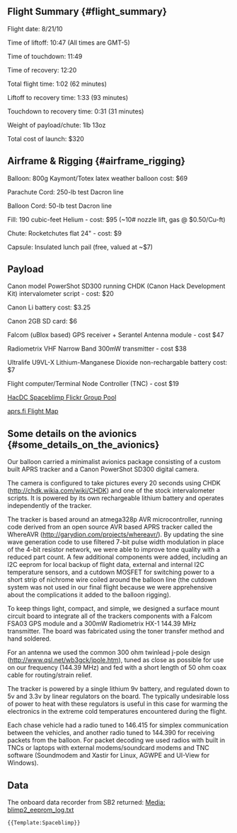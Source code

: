 ## Flight Summary {#flight_summary}

Flight date: 8/21/10

Time of liftoff: 10:47 (All times are GMT-5)

Time of touchdown: 11:49

Time of recovery: 12:20

Total flight time: 1:02 (62 minutes)

Liftoff to recovery time: 1:33 (93 minutes)

Touchdown to recovery time: 0:31 (31 minutes)

Weight of payload/chute: 1lb 13oz

Total cost of launch: \$320

## Airframe & Rigging {#airframe_rigging}

Balloon: 800g Kaymont/Totex latex weather balloon cost: \$69

Parachute Cord: 250-lb test Dacron line

Balloon Cord: 50-lb test Dacron line

Fill: 190 cubic-feet Helium - cost: \$95 (\~10# nozzle lift, gas @
\$0.50/Cu-ft)

Chute: Rocketchutes flat 24" - cost: \$9

Capsule: Insulated lunch pail (free, valued at \~\$7)

## Payload

Canon model PowerShot SD300 running CHDK (Canon Hack Development Kit)
intervalometer script - cost: \$20

Canon Li battery cost: \$3.25

Canon 2GB SD card: \$6

Falcom (uBlox based) GPS receiver + Serantel Antenna module - cost \$47

Radiometrix VHF Narrow Band 300mW transmitter - cost \$38

Ultralife U9VL-X Lithium-Manganese Dioxide non-rechargable battery cost:
\$7

Flight computer/Terminal Node Controller (TNC) - cost \$19

[HacDC Spaceblimp Flickr Group
Pool](http://www.flickr.com/groups/spaceblimp/pool/with/4922202931/)

[aprs.fi Flight
Map](http://aprs.fi/?call=w3hac-11&dt=1282348800&mt=roadmap&z=11&timerange=3600)

## Some details on the avionics {#some_details_on_the_avionics}

Our balloon carried a minimalist avionics package consisting of a custom
built APRS tracker and a Canon PowerShot SD300 digital camera.

The camera is configured to take pictures every 20 seconds using CHDK
(http://chdk.wikia.com/wiki/CHDK) and one of the stock intervalometer
scripts. It is powered by its own rechargeable lithium battery and
operates independently of the tracker.

The tracker is based around an atmega328p AVR microcontroller, running
code derived from an open source AVR based APRS tracker called the
WhereAVR (http://garydion.com/projects/whereavr/). By updating the sine
wave generation code to use filtered 7-bit pulse width modulation in
place of the 4-bit resistor network, we were able to improve tone
quality with a reduced part count. A few additional components were
added, including an I2C eeprom for local backup of flight data, external
and internal I2C temperature sensors, and a cutdown MOSFET for switching
power to a short strip of nichrome wire coiled around the balloon line
(the cutdown system was not used in our final flight because we were
apprehensive about the complications it added to the balloon rigging).

To keep things light, compact, and simple, we designed a surface mount
circuit board to integrate all of the trackers components with a Falcom
FSA03 GPS module and a 300mW Radiometrix HX-1 144.39 MHz transmitter.
The board was fabricated using the toner transfer method and hand
soldered.

For an antenna we used the common 300 ohm twinlead j-pole design
(http://www.qsl.net/wb3gck/jpole.htm), tuned as close as possible for
use on our frequency (144.39 MHz) and fed with a short length of 50 ohm
coax cable for routing/strain relief.

The tracker is powered by a single lithium 9v battery, and regulated
down to 5v and 3.3v by linear regulators on the board. The typically
undesirable loss of power to heat with these regulators is useful in
this case for warming the electronics in the extreme cold temperatures
encountered during the flight.

Each chase vehicle had a radio tuned to 146.415 for simplex
communication between the vehicles, and another radio tuned to 144.390
for receiving packets from the balloon. For packet decoding we used
radios with built in TNCs or laptops with external modems/soundcard
modems and TNC software (Soundmodem and Xastir for Linux, AGWPE and
UI-View for Windows).

## Data

The onboard data recorder from SB2 returned: [Media:
blimp2_eeprom_log.txt](Media:_blimp2_eeprom_log.txt)

```{=mediawiki}
{{Template:Spaceblimp}}
```
